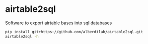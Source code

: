 # airtable2sql
Software to export airtable bases into sql databases

```sh
pip install git+https://github.com/alberdilab/airtable2sql.git
airtable2sql -h
```

